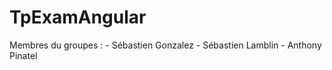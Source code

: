 # TpExamAngular

Membres du groupes :
    - Sébastien Gonzalez
    - Sébastien Lamblin
    - Anthony Pinatel


